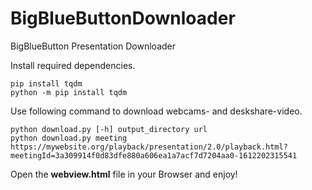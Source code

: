 # BigBlueButtonDownloader
BigBlueButton Presentation Downloader

Install required dependencies.
```
pip install tqdm
python -m pip install tqdm
```

Use following command to download webcams- and deskshare-video.
```
python download.py [-h] output_directory url
python download.py meeting https://mywebsite.org/playback/presentation/2.0/playback.html?meetingId=3a309914f0d83dfe880a606ea1a7acf7d7204aa0-1612202315541
```

Open the **webview.html** file in your Browser and enjoy!
